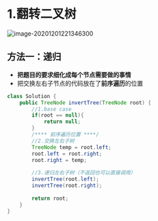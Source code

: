 # 1.翻转二叉树

![image-20201201221346300](https://raw.githubusercontent.com/TWDH/Leetcode-From-Zero/pictures/img/image-20201201221346300.png)

## 方法一：递归

* **把题目的要求细化成每个节点需要做的事情**
* 把交换左右子节点的代码放在了**前序遍历**的位置

```java
class Solution {
    public TreeNode invertTree(TreeNode root) {
        //1.base case
        if(root == null){
            return null;
        }
		/**** 前序遍历位置 ****/
        //2.交换左右子树
        TreeNode temp = root.left;
        root.left = root.right;
        root.right = temp;
        
        //3.递归左右子树（不返回也可以直接调用）
        invertTree(root.left);
        invertTree(root.right);
        
        return root;
    }
}
```

